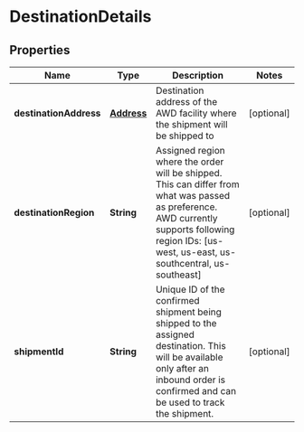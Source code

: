 
# DestinationDetails

## Properties
Name | Type | Description | Notes
------------ | ------------- | ------------- | -------------
**destinationAddress** | [**Address**](Address.md) | Destination address of the AWD facility where the shipment will be shipped to |  [optional]
**destinationRegion** | **String** | Assigned region where the order will be shipped. This can differ from what was passed as preference. AWD currently supports following region IDs: [us-west, us-east, us-southcentral, us-southeast] |  [optional]
**shipmentId** | **String** | Unique ID of the confirmed shipment being shipped to the assigned destination. This will be available only after an inbound order is confirmed and can be used to track the shipment. |  [optional]




